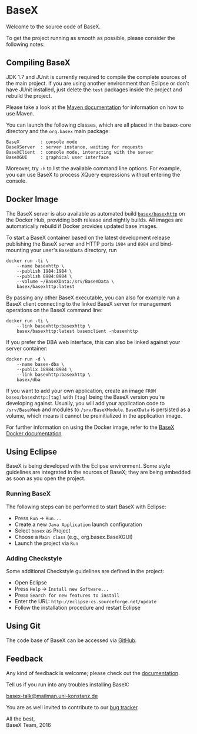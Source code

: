 BaseX
===============================================================================

Welcome to the source code of BaseX.

To get the project running as smooth as possible, please consider the following
notes:

Compiling BaseX
---------------

JDK 1.7 and JUnit is currently required to compile the complete sources of the
main project. If you are using another environment than Eclipse or don't have
JUnit installed, just delete the `test` packages inside the project and rebuild
the project.

Please take a look at the [Maven documentation] for information on how to use
Maven.

You can launch the following classes, which are all placed in the basex-core
directory and the `org.basex` main package:

    BaseX        : console mode
    BaseXServer  : server instance, waiting for requests
    BaseXClient  : console mode, interacting with the server
    BaseXGUI     : graphical user interface

Moreover, try `-h` to list the available command line options. For example, you
can use BaseX to process XQuery expressions without entering the console.

[Maven documentation]: https://docs.basex.org/wiki/Maven

Docker Image
------------

The BaseX server is also available as automated build
[`basex/basexhttp`]
on the Docker Hub, providing both release and nightly builds. All images are
automatically rebuild if Docker provides updated base images.

To start a BaseX container based on the latest development release publishing
the BaseX server and HTTP ports `1984` and `8984` and bind-mounting your user's
`BaseXData` directory, run

    docker run -ti \
        --name basexhttp \
        --publish 1984:1984 \
        --publish 8984:8984 \
        --volume ~/BaseXData:/srv/BaseXData \
        basex/basexhttp:latest

By passing any other BaseX executable, you can also for example run a BaseX
client connecting to the linked BaseX server for management operations on the
BaseX command line:

    docker run -ti \
        --link basexhttp:basexhttp \
        basex/basexhttp:latest basexclient -nbasexhttp

If you prefer the DBA web interface, this can also be linked against your
server container:

    docker run -d \
        --name basex-dba \
        --publix 18984:8984 \
        --link basexhttp:basexhttp \
        basex/dba

If you want to add your own application, create an image
`FROM basex/basexhttp:[tag]` with `[tag]` being the BaseX version you're
developing against. Usually, you will add your application code to
`/srv/BaseXWeb` and modules to `/srv/BaseXModule`. `BaseXData` is persisted as
a volume, which means it cannot be preinitialized in the application image.

For further information on using the Docker image, refer to the
[BaseX Docker documentation].

[`basex/basexhttp`]: https://hub.docker.com/r/basex/basexhttp/
[BaseX Docker documentation]: http://docs.basex.org/wiki/Docker

Using Eclipse
-------------

BaseX is being developed with the Eclipse environment. Some style guidelines
are integrated in the sources of BaseX; they are being embedded as soon as you
open the project.

### Running BaseX

The following steps can be performed to start BaseX with Eclipse:

 - Press `Run` -> `Run...`
 - Create a new `Java Application` launch configuration
 - Select `basex` as Project
 - Choose a `Main class` (e.g., org.basex.BaseXGUI)
 - Launch the project via `Run`

### Adding Checkstyle

Some additional Checkstyle guidelines are defined in the project:

 - Open Eclipse
 - Press `Help` -> `Install new Software...`
 - Press `Search for new features to install`
 - Enter the URL: `http://eclipse-cs.sourceforge.net/update`
 - Follow the installation procedure and restart Eclipse

Using Git
---------

The code base of BaseX can be accessed via [GitHub].

[GitHub]: https://www.github.com

Feedback
--------

Any kind of feedback is welcome; please check out the [documentation].

Tell us if you run into any troubles installing BaseX:

<basex-talk@mailman.uni-konstanz.de>

You are as well invited to contribute to our [bug tracker].

All the best,  
BaseX Team, 2016

[documentation]: (https://docs.basex.org)
[bug tracker]: (https://github.com/BaseXdb/BaseX/issues)
